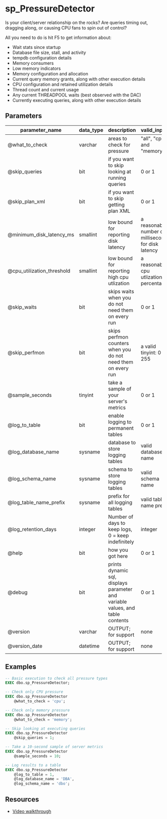 # sp_PressureDetector

Is your client/server relationship on the rocks? Are queries timing out, dragging along, or causing CPU fans to spin out of control?

All you need to do is hit F5 to get information about:
* Wait stats since startup
* Database file size, stall, and activity
* tempdb configuration details
* Memory consumers
* Low memory indicators
* Memory configuration and allocation
* Current query memory grants, along with other execution details
* CPU configuration and retained utilization details
* Thread count and current usage 
* Any current THREADPOOL waits (best observed with the DAC)
* Currently executing queries, along with other execution details

## Parameters

|       parameter_name       | data_type |                                  description                                   |                     valid_inputs                     |   defaults   |
|----------------------------|-----------|--------------------------------------------------------------------------------|------------------------------------------------------|--------------|
| @what_to_check             | varchar   | areas to check for pressure                                                    | "all", "cpu", and "memory"                           | all          |
| @skip_queries              | bit       | if you want to skip looking at running queries                                 | 0 or 1                                               | 0            |
| @skip_plan_xml             | bit       | if you want to skip getting plan XML                                           | 0 or 1                                               | 0            |
| @minimum_disk_latency_ms   | smallint  | low bound for reporting disk latency                                           | a reasonable number of milliseconds for disk latency | 100          |
| @cpu_utilization_threshold | smallint  | low bound for reporting high cpu utlization                                    | a reasonable cpu utlization percentage               | 50           |
| @skip_waits                | bit       | skips waits when you do not need them on every run                             | 0 or 1                                               | 0            |
| @skip_perfmon              | bit       | skips perfmon counters when you do not need them on every run                  | a valid tinyint: 0-255                               | 0            |
| @sample_seconds            | tinyint   | take a sample of your server's metrics                                         | 0 or 1                                               | 0            |
| @log_to_table              | bit       | enable logging to permanent tables                                             | 0 or 1                                               | 0            |
| @log_database_name         | sysname   | database to store logging tables                                               | valid database name                                  | NULL         |
| @log_schema_name           | sysname   | schema to store logging tables                                                 | valid schema name                                    | NULL         |
| @log_table_name_prefix     | sysname   | prefix for all logging tables                                                  | valid table name prefix                               | 'PressureDetector' |
| @log_retention_days        | integer   | Number of days to keep logs, 0 = keep indefinitely                             | integer                                              | 30           |
| @help                      | bit       | how you got here                                                               | 0 or 1                                               | 0            |
| @debug                     | bit       | prints dynamic sql, displays parameter and variable values, and table contents | 0 or 1                                               | 0            |
| @version                   | varchar   | OUTPUT; for support                                                            | none                                                 | none; OUTPUT |
| @version_date              | datetime  | OUTPUT; for support                                                            | none                                                 | none; OUTPUT |

## Examples

```sql
-- Basic execution to check all pressure types
EXEC dbo.sp_PressureDetector;

-- Check only CPU pressure
EXEC dbo.sp_PressureDetector
    @what_to_check = 'cpu';

-- Check only memory pressure
EXEC dbo.sp_PressureDetector
    @what_to_check = 'memory';

-- Skip looking at executing queries
EXEC dbo.sp_PressureDetector
    @skip_queries = 1;

-- Take a 10-second sample of server metrics
EXEC dbo.sp_PressureDetector
    @sample_seconds = 10;

-- Log results to a table
EXEC dbo.sp_PressureDetector
    @log_to_table = 1,
    @log_database_name = 'DBA',
    @log_schema_name = 'dbo';
```

## Resources
* [Video walkthrough](https://www.erikdarlingdata.com/sp_pressuredetector/)